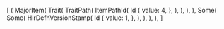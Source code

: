 [
    (
        MajorItem(
            Trait(
                TraitPath(
                    ItemPathId(
                        Id {
                            value: 4,
                        },
                    ),
                ),
            ),
        ),
        Some(
            Some(
                HirDefnVersionStamp(
                    Id {
                        value: 1,
                    },
                ),
            ),
        ),
    ),
]